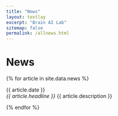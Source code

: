 ```yaml
---
title: "News"
layout: textlay
excerpt: "Brain AI Lab"
sitemap: false
permalink: /allnews.html
---
```


# News

{% for article in site.data.news %}
<p>{{ article.date }} <br>
<em>{{ article.headline }}</em>
{{ article.description }}</p>
{% endfor %}
